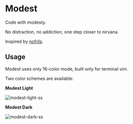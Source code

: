 # Modest

Code with modesty.

No distraction, no addiction, one step closer to nirvana.

Inspired by [nofrils](https://github.com/robertmeta/nofrils).

## Usage

Modest uses only 16-color mode, built only for terminal vim.

Two color schemes are available:

**Modest Light**

![modest-light-ss](https://user-images.githubusercontent.com/8281591/58536968-77b07f80-8224-11e9-835d-80005c39f9ed.png)

**Modest Dark**

![modest-dark-ss](https://user-images.githubusercontent.com/8281591/58536921-5ea7ce80-8224-11e9-9e6c-871d79baf113.png)
